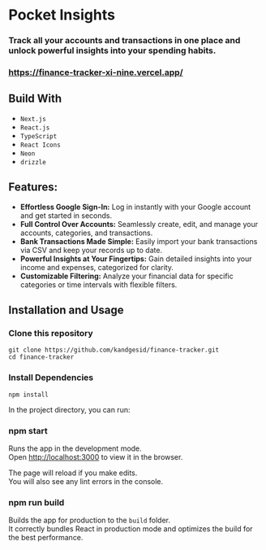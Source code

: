 # Pocket Insights

### Track all your accounts and transactions in one place and unlock powerful insights into your spending habits.

### https://finance-tracker-xi-nine.vercel.app/

<!-- <div align="center">
  <img alt="Demo" src="./Assets/chatify.png" />
</div>

</div> -->

## Build With

- `Next.js`
- `React.js`
- `TypeScript`
- `React Icons`
- `Neon`
- `drizzle`

## Features:

- **Effortless Google Sign-In:** Log in instantly with your Google account and get started in seconds.
- **Full Control Over Accounts:** Seamlessly create, edit, and manage your accounts, categories, and   transactions.
- **Bank Transactions Made Simple:** Easily import your bank transactions via CSV and keep your records up to date.
- **Powerful Insights at Your Fingertips:** Gain detailed insights into your income and expenses, categorized for clarity.
- **Customizable Filtering:** Analyze your financial data for specific categories or time intervals with flexible filters.

## Installation and Usage

### Clone this repository

`git clone https://github.com/kandgesid/finance-tracker.git` <br/>
`cd finance-tracker`

### Install Dependencies

`npm install`

In the project directory, you can run:

### npm start

Runs the app in the development mode.\
Open [http://localhost:3000](http://localhost:3000) to view it in the browser.

The page will reload if you make edits.\
You will also see any lint errors in the console.

### npm run build

Builds the app for production to the `build` folder.\
It correctly bundles React in production mode and optimizes the build for the best performance.
